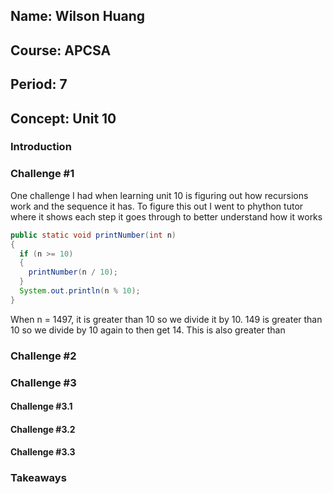## Name: Wilson Huang
## Course: APCSA
## Period: 7
## Concept: Unit 10

### Introduction

### Challenge #1
One challenge I had when learning unit 10 is figuring out how recursions work and the sequence it has. To figure this out I went to phython tutor where it shows each step it goes through to better understand how it works 
``` java
public static void printNumber(int n)
{
  if (n >= 10)
  {
    printNumber(n / 10);
  }
  System.out.println(n % 10);
}
```
When n = 1497, it is greater than 10 so we divide it by 10. 149 is greater than 10 so we divide by 10 again to then get 14. This is also greater than 
### Challenge #2

### Challenge #3

#### Challenge #3.1

#### Challenge #3.2

#### Challenge #3.3

### Takeaways


